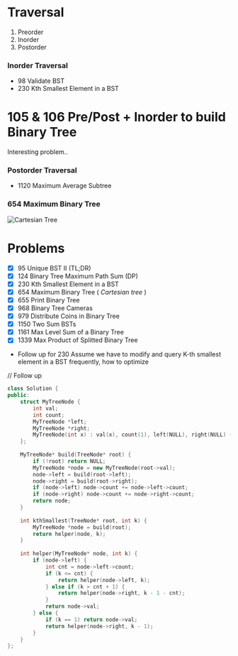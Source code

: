 # Traversal

1. Preorder   
2. Inorder   
3. Postorder   

### Inorder Traversal

* 98 Validate BST
* 230 Kth Smallest Element in a BST

# 105 & 106 Pre/Post + Inorder to build Binary Tree

Interesting problem..
### Postorder Traversal  

* 1120 Maximum Average Subtree

### 654 Maximum Binary Tree
![Cartesian Tree](https://upload.wikimedia.org/wikipedia/commons/thumb/d/d5/Cartesian_tree.svg/480px-Cartesian_tree.svg.png)


# Problems
- [x] 95   Unique BST II (TL;DR)
- [x] 124  Binary Tree Maximum Path Sum (DP)
- [x] 230  Kth Smallest Element in a BST
- [x] 654  Maximum Binary Tree ( *Cartesian tree* )
- [x] 655  Print Binary Tree
- [x] 968  Binary Tree Cameras
- [x] 979  Distribute Coins in Binary Tree
- [x] 1150 Two Sum BSTs
- [x] 1161 Max Level Sum of a Binary Tree
- [x] 1339 Max Product of Splitted Binary Tree

* Follow up for 230
Assume we have to modify and query K-th smallest element in a BST frequently, how to optimize   

// Follow up
```cpp
class Solution {
public:
    struct MyTreeNode {
        int val;
        int count;
        MyTreeNode *left;
        MyTreeNode *right;
        MyTreeNode(int x) : val(x), count(1), left(NULL), right(NULL) {}
    };
    
    MyTreeNode* build(TreeNode* root) {
        if (!root) return NULL;
        MyTreeNode *node = new MyTreeNode(root->val);
        node->left = build(root->left);
        node->right = build(root->right);
        if (node->left) node->count += node->left->count;
        if (node->right) node->count += node->right->count;
        return node;
    }
    
    int kthSmallest(TreeNode* root, int k) {
        MyTreeNode *node = build(root);
        return helper(node, k);
    }
    
    int helper(MyTreeNode* node, int k) {
        if (node->left) {
            int cnt = node->left->count;
            if (k <= cnt) {
                return helper(node->left, k);
            } else if (k > cnt + 1) {
                return helper(node->right, k - 1 - cnt);
            }
            return node->val;
        } else {
            if (k == 1) return node->val;
            return helper(node->right, k - 1);
        }
    }
};
```